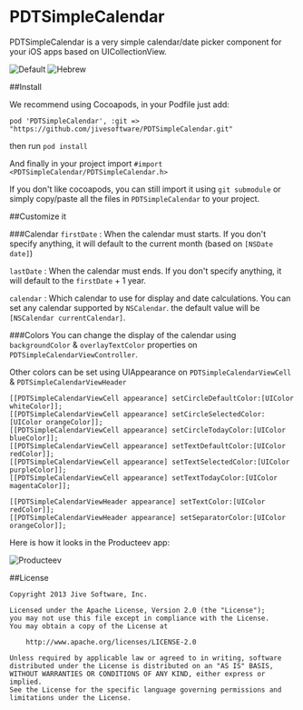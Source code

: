 PDTSimpleCalendar
=================

PDTSimpleCalendar is a very simple calendar/date picker component for your iOS apps based on UICollectionView.

![Default](https://github.com/producteev/PDTSimpleCalendar/raw/master/Documentation/default.png)
![Hebrew](https://github.com/producteev/PDTSimpleCalendar/raw/master/Documentation/hebrew.png)


##Install

We recommend using Cocoapods, in your Podfile just add:

`pod 'PDTSimpleCalendar', :git => "https://github.com/jivesoftware/PDTSimpleCalendar.git"`

then run `pod install`

And finally in your project import `#import <PDTSimpleCalendar/PDTSimpleCalendar.h>`

If you don't like cocoapods, you can still import it using `git submodule` or simply copy/paste all the files in `PDTSimpleCalendar` to your project.


##Customize it

###Calendar
`firstDate` : When the calendar must starts. If you don't specify anything, it will default to the current month (based on `[NSDate date]`)

`lastDate` : When the calendar must ends. If you don't specify anything, it will default to the `firstDate` + 1 year.

`calendar` : Which calendar to use for display and date calculations. You can set any calendar supported by `NSCalendar`. the default value will be `[NSCalendar currentCalendar]`.

###Colors
You can change the display of the calendar using `backgroundColor` & `overlayTextColor` properties on `PDTSimpleCalendarViewController`.

Other colors can be set using UIAppearance on `PDTSimpleCalendarViewCell` & `PDTSimpleCalendarViewHeader`

    [[PDTSimpleCalendarViewCell appearance] setCircleDefaultColor:[UIColor whiteColor]];
    [[PDTSimpleCalendarViewCell appearance] setCircleSelectedColor:[UIColor orangeColor]];
    [[PDTSimpleCalendarViewCell appearance] setCircleTodayColor:[UIColor blueColor]];
    [[PDTSimpleCalendarViewCell appearance] setTextDefaultColor:[UIColor redColor]];
    [[PDTSimpleCalendarViewCell appearance] setTextSelectedColor:[UIColor purpleColor]];
    [[PDTSimpleCalendarViewCell appearance] setTextTodayColor:[UIColor magentaColor]];

    [[PDTSimpleCalendarViewHeader appearance] setTextColor:[UIColor redColor]];
    [[PDTSimpleCalendarViewHeader appearance] setSeparatorColor:[UIColor orangeColor]];
    
Here is how it looks in the Producteev app:

![Producteev](https://github.com/producteev/PDTSimpleCalendar/raw/master/Documentation/producteev.png)


##License

```
Copyright 2013 Jive Software, Inc.

Licensed under the Apache License, Version 2.0 (the "License");
you may not use this file except in compliance with the License.
You may obtain a copy of the License at

    http://www.apache.org/licenses/LICENSE-2.0

Unless required by applicable law or agreed to in writing, software
distributed under the License is distributed on an "AS IS" BASIS,
WITHOUT WARRANTIES OR CONDITIONS OF ANY KIND, either express or implied.
See the License for the specific language governing permissions and
limitations under the License.
```